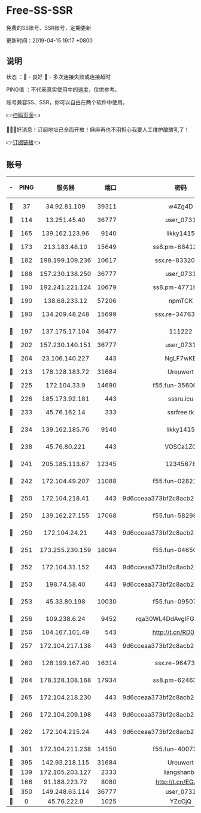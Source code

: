 # Free-SS-SSR

免费的SS账号、SSR账号，定期更新

更新时间：2019-04-15 19:17 +0800

## 说明

状态     ：🙂 - 良好 🙁 - 多次连接失败或连接超时

PING值   ：不代表真实使用中的速度，仅供参考。

账号兼容SS、SSR，你可以自由在两个软件中使用。

👉[扫码页面](https://liesauer.github.io/Free-SS-SSR/)👈

🎉🎉🎉好消息！订阅地址已全面开放！麻麻再也不用担心我要人工维护酸酸乳了！

👉[订阅链接](https://www.liesauer.net/yogurt/subscribe?ACCESS_TOKEN=DAYxR3mMaZAsaqUb)👈

## 账号

|-|PING|服务器|端口|密码|加密方式|区域|
|:----:|:----:|:-----:|-----:|:----:|:----:|:----:|
|🙂|37|34.92.81.109|39311|w4Zg4D|chacha20-ietf|US|
|🙂|114|13.251.45.40|36777|user_0731|chacha20|SG|
|🙂|165|139.162.123.96|9140|likky1415|aes-256-cfb|JP|
|🙂|173|213.183.48.10|15649|ss8.pm-68412526|rc4-md5|RU|
|🙂|182|198.199.109.236|10617|ssx.re-83320233|aes-256-cfb|US|
|🙂|188|157.230.138.250|36777|user_0731|chacha20|US|
|🙂|190|192.241.221.124|10679|ss8.pm-47719992|aes-256-cfb|US|
|🙂|190|138.68.233.12|57206|npmTCK|rc4-md5|US|
|🙂|190|134.209.48.248|15699|ssx.re-34763141|aes-256-cfb|US|
|🙂|197|137.175.17.104|36477|111222|aes-256-cfb|US|
|🙂|202|157.230.140.151|36777|user_0731|chacha20|US|
|🙂|204|23.106.140.227|443|NgLF7wKB|aes-256-cfb|US|
|🙂|213|178.128.183.72|31684|Ureuwert|chacha20|US|
|🙂|225|172.104.33.9|14690|f55.fun-35600745|aes-256-cfb|SG|
|🙂|226|185.173.92.181|443|sssru.icu|rc4-md5|RU|
|🙂|233|45.76.162.14|333|ssrfree.tk|aes-256-cfb|SG|
|🙂|234|139.162.185.76|9140|likky1415|aes-256-cfb|DE|
|🙂|238|45.76.80.221|443|VOSCa1ZG|aes-256-cfb|DE|
|🙂|241|205.185.113.67|12345|12345678|aes-256-cfb|US|
|🙂|242|172.104.49.207|11088|f55.fun-02821089|aes-256-cfb|SG|
|🙂|250|172.104.218.41|443|9d6cceaa373bf2c8acb22e60b6a58be6|aes-256-cfb|US|
|🙂|250|139.162.27.155|17068|f55.fun-58298505|aes-256-cfb|SG|
|🙂|250|172.104.24.21|443|9d6cceaa373bf2c8acb22e60b6a58be6|aes-256-cfb|US|
|🙂|251|173.255.230.159|18094|f55.fun-04650736|aes-256-cfb|US|
|🙂|252|172.104.31.152|443|9d6cceaa373bf2c8acb22e60b6a58be6|aes-256-cfb|US|
|🙂|253|198.74.58.40|443|9d6cceaa373bf2c8acb22e60b6a58be6|aes-256-cfb|US|
|🙂|253|45.33.80.198|10030|f55.fun-09507611|aes-256-cfb|US|
|🙂|256|109.238.6.24|9452|rqa30WL4DdAvgIFG6Fs3znzTa|aes-256-cfb|FR|
|🙂|256|104.167.101.49|543|http://t.cn/RD0D7sx|rc4-md5|CA|
|🙂|257|172.104.217.138|443|9d6cceaa373bf2c8acb22e60b6a58be6|aes-256-cfb|US|
|🙂|260|128.199.167.40|16314|ssx.re-96473928|aes-256-cfb|SG|
|🙂|264|178.128.108.168|17934|ss8.pm-62463695|aes-256-cfb|SG|
|🙂|265|172.104.218.230|443|9d6cceaa373bf2c8acb22e60b6a58be6|aes-256-cfb|US|
|🙂|266|172.104.209.198|443|9d6cceaa373bf2c8acb22e60b6a58be6|aes-256-cfb|US|
|🙂|282|172.104.215.24|443|9d6cceaa373bf2c8acb22e60b6a58be6|aes-256-cfb|US|
|🙂|301|172.104.211.238|14150|f55.fun-40073932|aes-256-cfb|US|
|🙂|395|142.93.218.115|31684|Ureuwert|chacha20|IN|
|🙂|139|172.105.203.127|2333|liangshanbo|chacha20|JP|
|🙂|166|91.188.223.72|8080|http://t.cn/EGJIyrl|rc4-md5|RU|
|🙁|350|149.248.63.114|36777|user_0731|chacha20|CA|
|🙁|0|45.76.222.9|1025|YZcCjQ|rc4-md5|JP|
